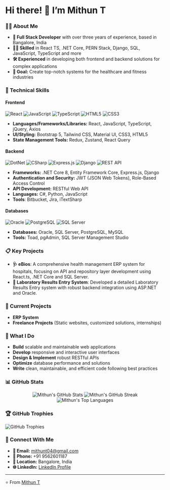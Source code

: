 # Hi there! 👋 I’m Mithun T

### 👨‍💻 About Me
- **💼 Full Stack Developer** with over three years of experience, based in Bangalore, India
- **👨‍🔧 Skilled**  in React TS, .NET Core, PERN Stack,  Django, SQL, JavaScript, TypeScript and more
- **🛠️ Experienced** in developing both frontend and backend solutions for complex applications
- **🎯 Goal:** Create top-notch systems for the healthcare and fitness industries

### 🔧 Technical Skills

#### **Frontend**
![React](https://img.shields.io/badge/-React-61DAFB?logo=react&logoColor=000&style=for-the-badge)
![JavaScript](https://img.shields.io/badge/-JavaScript-F7DF1E?logo=javascript&logoColor=black&style=for-the-badge)
![TypeScript](https://img.shields.io/badge/-TypeScript-007acc?logo=typescript&logoColor=ffffff&style=for-the-badge)
![HTML5](https://img.shields.io/badge/-HTML5-E34F26?logo=html5&logoColor=white&style=for-the-badge)
![CSS3](https://img.shields.io/badge/-CSS3-1572B6?logo=css3&logoColor=white&style=for-the-badge)

- **Languages/Frameworks/Libraries:** React, JavaScript, TypeScript, jQuery, Axios
- **UI/Styling:** Bootstrap 5, Tailwind CSS, Material UI, CSS3, HTML5
- **State Management Tools:**  Redux, Zustand, React Query

#### **Backend**
![DotNet](https://img.shields.io/badge/-DotNet-512BD4?logo=dotnet&logoColor=white&style=for-the-badge)
![CSharp](https://img.shields.io/badge/-C%23-239120?logo=csharp&logoColor=white&style=for-the-badge)
![Express.js](https://img.shields.io/badge/-Express.js-black?logo=Express&logoColor=white&style=for-the-badge)
![Django](https://img.shields.io/badge/-Django-002444?logo=django&logoColor=white&style=for-the-badge)
![REST API](https://img.shields.io/badge/-REST_API-FF6F00?style=for-the-badge)

- **Frameworks:** .NET Core 8, Entity Framework Core, Express.js, Django
- **Authentication and Security:** JWT (JSON Web Tokens), Role-Based Access Control
- **API Development:** RESTful Web API
- **Languages:** C#, Python, JavaScript
- **Tools**: Bitbucket, Jira, iTextSharp

#### **Databases**
![Oracle](https://img.shields.io/badge/-Oracle-F80000?logo=oracle&logoColor=white&style=for-the-badge)
![PostgreSQL](https://img.shields.io/badge/-PostgreSQL-blue?logo=PostgreSQL&logoColor=white&style=for-the-badge)
![SQL Server](https://img.shields.io/badge/-SQL%20Server-CC2927?logo=microsoftsqlserver&logoColor=white&style=for-the-badge)

- **Databases:** Oracle, SQL Server, PostgreSQL, MySQL
- **Tools:** Toad, pgAdmin, SQL Server Management Studio

### 📋 Key Projects
- **🩺 eBios**: A comprehensive health management ERP system for hospitals, focusing on API and repository layer development using React.ts, .NET Core and SQL Server.
- **🧪 Laboratory Results Entry System**: Developed a detailed Laboratory Results Entry system with robust backend integration using ASP.NET and Oracle.
  
### 🌱 Current Projects
- **ERP System**
- **Freelance Projects** (Static websites, customized solutions, internships)
  
### 🎯 What I Do
- **Build** scalable and maintainable web applications
- **Develop** responsive and interactive user interfaces
- **Design & Implement** robust RESTful APIs
- **Optimize** database performance and solutions
- **Write** clean, maintainable, and efficient code following best practices

### 📊 GitHub Stats
<div align="center">
  <img src="https://github-readme-stats.vercel.app/api?username=mithun-t&show_icons=true&theme=radical" alt="Mithun's GitHub Stats" />
  <img src="https://github-readme-streak-stats.herokuapp.com/?user=mithun-t&theme=radical" alt="Mithun's GitHub Streak" />
  <img src="https://github-readme-stats.vercel.app/api/top-langs/?username=mithun-t&layout=compact&theme=radical" alt="Mithun's Top Languages" />
</div>
   
### 🏆 GitHub Trophies
![GitHub Trophies](https://github-profile-trophy.vercel.app/?username=mithun-t&theme=radical&margin-w=15&margin-h=15&no-bg=true&no-frame=true)

### 🔗 Connect With Me
- **📧 Email:** [mithunt04@gmail.com](mailto:mithunt04@gmail.com)
- **📱 Phone:** +91 9562601187
- **📍 Location:** Bangalore, India
- **🌐 LinkedIn:** [LinkedIn Profile](https://www.linkedin.com/in/mithun-t/)

---

⭐️ From [Mithun T](https://github.com/mithun-t)
